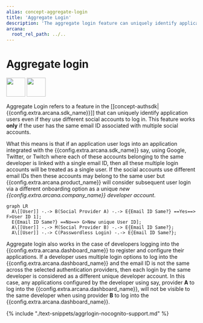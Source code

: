 ```yaml
---
alias: concept-aggregate-login
title: 'Aggregate Login'
description: 'The aggregate login feature can uniquely identify application users even if they use different social accounts to log in to the app.'
arcana:
  root_rel_path: ../..
---
```


# Aggregate login

<img src="/img/icons/i_data_xfer_owner_light.png#only-light" width="50"/>
<img src="/img/icons/i_data_xfer_owner_dark.png#only-dark" width="50"/>

Aggregate Login refers to a feature in the [[concept-authsdk| {{config.extra.arcana.sdk_name}}]] that can uniquely identify application users even if they use different social accounts to log in. This feature works **only** if the user has the same email ID associated with multiple social accounts.

What this means is that if an application user logs into an application integrated with the {{config.extra.arcana.sdk_name}} say, using Google, Twitter, or Twitch where each of these accounts belonging to the same developer is linked with a single email ID, then all these multiple login accounts will be treated as a single user. If the social accounts use different email IDs then these accounts may belong to the same user but {{config.extra.arcana.product_name}} will consider subsequent user login via a different onboarding option as a unique *new {{config.extra.arcana.company_name}} developer account*. 

``` mermaid
graph LR
  A\[[User]] -.-> B(Social Provider A) -.-> E{Email ID Same?} ==Yes==> F>User ID 1];
  E{Email ID Same?} ==No==> G>New unique User ID];
  A\[[User]] -.-> M(Social Provider B) -.-> E{Email ID Same?};
  A\[[User]] -.-> C(Passwordless Login) -.-> E{Email ID Same?};
```

Aggregate login also works in the case of developers logging into the {{config.extra.arcana.dashboard_name}} to register and configure their applications. If a developer uses multiple login options to log into the {{config.extra.arcana.dashboard_name}} and the email ID is not the same across the selected authentication providers, then each login by the same developer is considered as a different unique developer account. In this case, any applications configured by the developer using say, provider **A** to log into the {{config.extra.arcana.dashboard_name}}, will not be visible to the same developer when using provider **B** to log into the {{config.extra.arcana.dashboard_name}}.

{% include "./text-snippets/aggrlogin-nocognito-support.md" %}